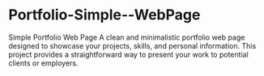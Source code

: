 # Portfolio-Simple--WebPage
 Simple Portfolio Web Page A clean and minimalistic portfolio web page designed to showcase your projects, skills, and personal information. This project provides a straightforward way to present your work to potential clients or employers.
